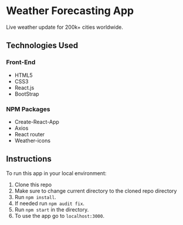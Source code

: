 # Weather Forecasting App
Live weather update for 200k+ cities worldwide.

## Technologies Used

### Front-End
- HTML5
- CSS3
- React.js
- BootStrap

### NPM Packages
- Create-React-App
- Axios
- React router
- Weather-icons

## Instructions

To run this app in your local environment:
1. Clone this repo
2. Make sure to change current directory to the cloned repo directory
3. Run `npm install`.
4. If needed run `npm audit fix`.
5. Run `npm start` in the directory.
6. To use the app go to `localhost:3000`.


